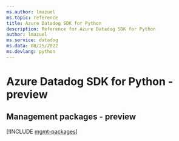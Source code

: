 ```yaml
---
ms.author: lmazuel
ms.topic: reference
title: Azure Datadog SDK for Python
description: Reference for Azure Datadog SDK for Python
author: lmazuel
ms.service: datadog
ms.data: 08/25/2022
ms.devlang: python
---
```

# Azure Datadog SDK for Python - preview

## Management packages - preview
[!INCLUDE [mgmt-packages](datadog-mgmt-index.md)]